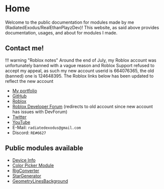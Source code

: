 # Home
Welcome to the public documentation for modules made by me (RadiatedExodus/RealEthanPlayzDev)!
This website, as said above provides documentation, usages, and about for modules I made.

## Contact me!
!!! warning "Roblox notes"
    Around the end of July, my Roblox account was unfortunately banned with a vague
    reason and Roblox Support refused to accept my appeal, as such my new account
    userid is 664076365, the old (banned) one is 124648395.
    The Roblox links below has been updated to reflect the new account

- [My portfolio](https://github.com/RealEthanPlayzDev/RealEthanPlayzDev/blob/main/Portfolio.md)
- [GitHub](https://github.com/RealEthanPlayzDev/)
- [Roblox](https://www.roblox.com/users/664076365/profile)
- [Roblox Developer Forum](https://devforum.roblox.com/u/itzethanplayz_yt/) (redirects to old account since new account has issues with DevForum)
- [Twitter](https://twitter.com/RadiatedExodus)
- [YouTube](https://www.youtube.com/channel/UCuLAUKIVWXpzSKgn8U6TllA)
- E-Mail: ``radiatedexodus@gmail.com``
- Discord: ``RE#6627``

## Public modules available
- [Device Info](./DeviceInfo/About/)
- [Color Picker Module](./ColorPickerModule/About/)
- [RigConverter](./RigConverter/About/)
- [StarGenerator](./StarGenerator/About/)
- [GeometryLinesBackground](./GeometryLinesBackground/About/)
